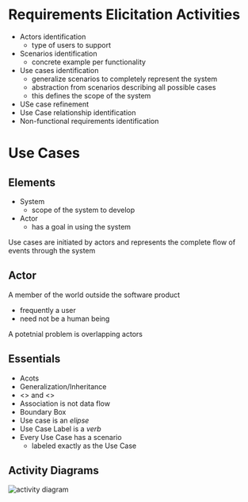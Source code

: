 # Requirements Elicitation Activities
- Actors identification
  - type of users to support
- Scenarios identification
  - concrete example per functionality
- Use cases identification
  - generalize scenarios to completely represent the system
  - abstraction from scenarios describing all possible cases
  - this defines the scope of the system
- USe case refinement
- Use Case relationship identification
- Non-functional requirements identification

# Use Cases
## Elements
  - System
    - scope of the system to develop
  - Actor
    - has a goal in using the system
    
Use cases are initiated by actors and represents the complete flow of events through the system

## Actor
A member of the world outside the software product
  - frequently a user
  - need not be a human being
  
A potetnial problem is overlapping actors

## Essentials
- Acots
- Generalization/Inheritance
- <<includes>> and <<extends>>
- Association is not data flow
- Boundary Box
- Use case is an *elipse*
- Use Case Label is a *verb*
- Every Use Case has a scenario
  - labeled exactly as the Use Case
  
## Activity Diagrams
![activity diagram](http://www.tutorialspoint.com/uml/images/uml_activity_diagram.jpg)
